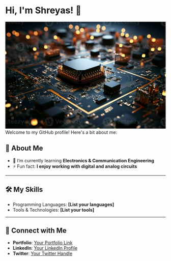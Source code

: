 # Hi, I'm Shreyas! 👋

![Alt text](imagegithub.jpeg)
Welcome to my GitHub profile! Here's a bit about me:

## 🚀 About Me
- 🌱 I’m currently learning **Electronics & Communication Engineering**
- ⚡ Fun fact: **I enjoy working with digital and analog circuits**

---

## 🛠️ My Skills
- Programming Languages: **[List your languages]**
- Tools & Technologies: **[List your tools]**

---

## 🔗 Connect with Me
- **Portfolio**: [Your Portfolio Link](#)
- **LinkedIn**: [Your LinkedIn Profile](#)
- **Twitter**: [Your Twitter Handle](#)
